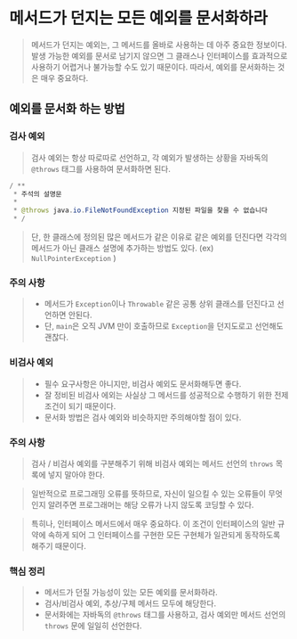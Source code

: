 # 메서드가 던지는 모든 예외를 문서화하라
> 메서드가 던지는 예외는, 그 메서드를 올바로 사용하는 데 아주 중요한 정보이다. 발생 가능한 예외를 문서로 남기지 않으면 그 클래스나 인터페이스를 효과적으로 사용하기 어렵거나 불가능할 수도 있기 때문이다.
> 따라서, 예외를 문서화하는 것은 매우 중요하다.

## 예외를 문서화 하는 방법
### 검사 예외
> 검사 예외는 항상 따로따로 선언하고, 각 예외가 발생하는 상황을 자바독의 `@throws` 태그를 사용하여 문서화하면 된다.

```java
/ **
 * 주석의 설명문
 * 
 * @throws java.io.FileNotFoundException 지정된 파일을 찾을 수 없습니다
 * /
```

> 단, 한 클래스에 정의된 많은 메서드가 같은 이유로 같은 예외를 던진다면 각각의 메서드가 아닌 클래스 설명에 추가하는 방법도 있다. (ex) `NullPointerException` )

### 주의 사항
> - 메서드가 `Exception`이나 `Throwable` 같은 공통 상위 클래스를 던진다고 선언하면 안된다.
> - 단, `main`은 오직 JVM 만이 호출하므로 `Exception`을 던지도로고 선언해도 괜찮다.

### 비검사 예외
> - 필수 요구사항은 아니지만, 비검사 예외도 문서화해두면 좋다.
> - 잘 정비된 비검사 에외는 사실상 그 메서드를 성공적으로 수행하기 위한 전제조건이 되기 때문이다.
> - 문서화 방법은 검사 예외와 비슷하지만 주의해야할 점이 있다.

### 주의 사항
> 검사 / 비검사 예외를 구분해주기 위해 비검사 예외는 메서드 선언의 `throws` 목록에 넣지 말아야 한다.

> 일반적으로 프로그래밍 오류를 뜻하므로, 자신이 일으킬 수 있는 오류들이 무엇인지 알려주면 프로그래머는 해당 오류가 나지 않도록 코딩할 수 있다.

> 특히나, 인터페이스 메서드에서 매우 중요하다. 이 조건이 인터페이스의 일반 규약에 속하게 되어 그 인터페이스를 구현한 모든 구현체가 일관되게 동작하도록 해주기 때문이다.

### 핵심 정리
> - 메서드가 던질 가능성이 있는 모든 예외를 문서화하라.
> - 검사/비검사 예외, 추상/구체 메서드 모두에 해당한다.
> - 문서화에는 자바독의 `@throws` 태그를 사용하고, 검사 예외만 메서드 선언의 `throws` 문에 일일히 선언한다.